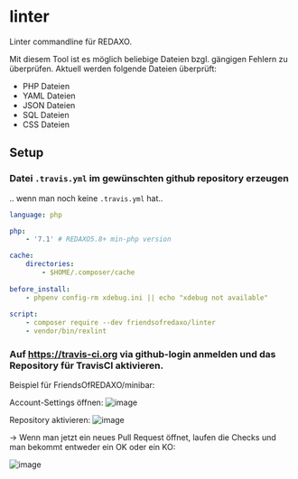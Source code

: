 # linter
Linter commandline für REDAXO.

Mit diesem Tool ist es möglich beliebige Dateien bzgl. gängigen Fehlern zu überprüfen.
Aktuell werden folgende Dateien überprüft:

- PHP Dateien
- YAML Dateien
- JSON Dateien
- SQL  Dateien
- CSS Dateien

## Setup


### Datei `.travis.yml` im gewünschten github repository erzeugen

.. wenn man noch keine `.travis.yml` hat..

```yml
language: php

php:
    - '7.1' # REDAXO5.8+ min-php version

cache:
    directories:
        - $HOME/.composer/cache
  
before_install:
    - phpenv config-rm xdebug.ini || echo "xdebug not available"
    
script:
    - composer require --dev friendsofredaxo/linter
    - vendor/bin/rexlint
```

### Auf https://travis-ci.org via github-login anmelden und das Repository für TravisCI aktivieren.

Beispiel für FriendsOfREDAXO/minibar:

Account-Settings öffnen:
![image](https://user-images.githubusercontent.com/120441/55288765-b8268500-53bc-11e9-9139-6e904c4fa3c8.png)

Repository aktivieren:
![image](https://user-images.githubusercontent.com/120441/55288776-dc826180-53bc-11e9-9625-27a87c4d1544.png)

-> Wenn man jetzt ein neues Pull Request öffnet, laufen die Checks und man bekommt entweder ein OK oder ein KO:

![image](https://user-images.githubusercontent.com/120441/55288790-050a5b80-53bd-11e9-90aa-455464003fb8.png)
